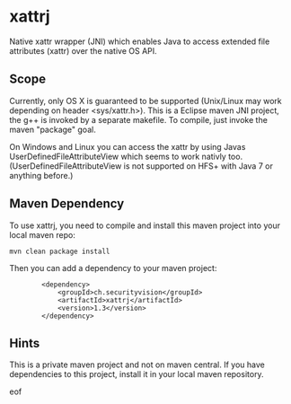 xattrj
=========

Native xattr wrapper (JNI) which enables Java to access extended file attributes (xattr) over the native OS API.


Scope
-----
Currently, only OS X is guaranteed to be supported (Unix/Linux may work depending on header <sys/xattr.h>). This is a Eclipse maven JNI project, the g++ is invoked by a separate makefile.
To compile, just invoke the maven "package" goal.

On Windows and Linux you can access the xattr by using Javas UserDefinedFileAttributeView which seems to work nativly too. (UserDefinedFileAttributeView is not supported on HFS+ with Java 7 or anything before.)


Maven Dependency
----------------
To use xattrj, you need to compile and install this maven project into your local maven repo:

`mvn clean package install`

Then you can add a dependency to your maven project:

```
  		<dependency>
	        <groupId>ch.securityvision</groupId>
	        <artifactId>xattrj</artifactId>
	        <version>1.3</version>
	    </dependency>
```

Hints
-----
This is a private maven project and not on maven central. 
If you have dependencies to this project, install it in your local maven repository.

eof
